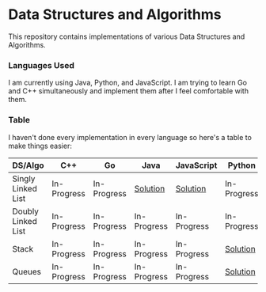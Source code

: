 # Data Structures and Algorithms
This repository contains implementations of various Data Structures and Algorithms.

### Languages Used
I am currently using Java, Python, and JavaScript. I am trying to learn Go and C++ simultaneously and implement them after I feel comfortable with them.

### Table
I haven't done every implementation in every language so here's a table to make things easier:

|  DS/Algo | C++ | Go | Java | JavaScript | Python |
|----------|-----|----|------|------------|--------|
| Singly Linked List | In-Progress | In-Progress | [Solution](https://github.com/siradityaverma/Data-Structures-and-Algorithms/blob/master/LinkedList/Java/LinkedList.java) | [Solution](https://github.com/siradityaverma/Data-Structures-and-Algorithms/tree/master/LinkedList/JavaScript) | In-Progress |
| Doubly Linked List | In-Progress | In-Progress | In-Progress | In-Progress| In-Progress |
| Stack | In-Progress | In-Progress | In-Progress | In-Progress | [Solution](https://github.com/siradityaverma/Data-Structures-and-Algorithms/blob/master/Stack/Python/stack.py) |
| Queues | In-Progress | In-Progress | In-Progress | In-Progress | [Solution](https://github.com/siradityaverma/Data-Structures-and-Algorithms/blob/master/Queue/Python/queue.py) |

